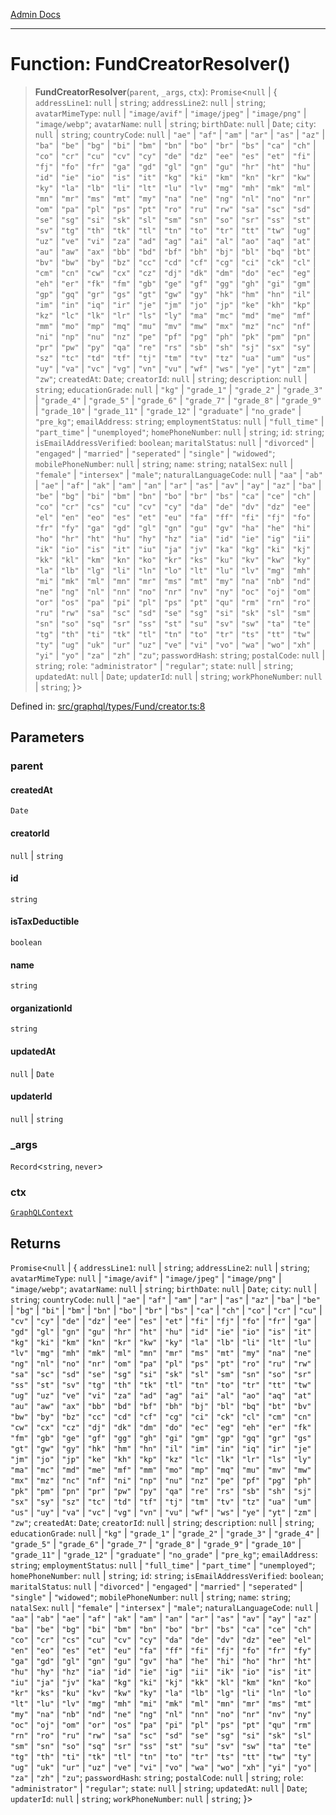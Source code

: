 [Admin Docs](/)

***

# Function: FundCreatorResolver()

> **FundCreatorResolver**(`parent`, `_args`, `ctx`): `Promise`\<`null` \| \{ `addressLine1`: `null` \| `string`; `addressLine2`: `null` \| `string`; `avatarMimeType`: `null` \| `"image/avif"` \| `"image/jpeg"` \| `"image/png"` \| `"image/webp"`; `avatarName`: `null` \| `string`; `birthDate`: `null` \| `Date`; `city`: `null` \| `string`; `countryCode`: `null` \| `"ae"` \| `"af"` \| `"am"` \| `"ar"` \| `"as"` \| `"az"` \| `"ba"` \| `"be"` \| `"bg"` \| `"bi"` \| `"bm"` \| `"bn"` \| `"bo"` \| `"br"` \| `"bs"` \| `"ca"` \| `"ch"` \| `"co"` \| `"cr"` \| `"cu"` \| `"cv"` \| `"cy"` \| `"de"` \| `"dz"` \| `"ee"` \| `"es"` \| `"et"` \| `"fi"` \| `"fj"` \| `"fo"` \| `"fr"` \| `"ga"` \| `"gd"` \| `"gl"` \| `"gn"` \| `"gu"` \| `"hr"` \| `"ht"` \| `"hu"` \| `"id"` \| `"ie"` \| `"io"` \| `"is"` \| `"it"` \| `"kg"` \| `"ki"` \| `"km"` \| `"kn"` \| `"kr"` \| `"kw"` \| `"ky"` \| `"la"` \| `"lb"` \| `"li"` \| `"lt"` \| `"lu"` \| `"lv"` \| `"mg"` \| `"mh"` \| `"mk"` \| `"ml"` \| `"mn"` \| `"mr"` \| `"ms"` \| `"mt"` \| `"my"` \| `"na"` \| `"ne"` \| `"ng"` \| `"nl"` \| `"no"` \| `"nr"` \| `"om"` \| `"pa"` \| `"pl"` \| `"ps"` \| `"pt"` \| `"ro"` \| `"ru"` \| `"rw"` \| `"sa"` \| `"sc"` \| `"sd"` \| `"se"` \| `"sg"` \| `"si"` \| `"sk"` \| `"sl"` \| `"sm"` \| `"sn"` \| `"so"` \| `"sr"` \| `"ss"` \| `"st"` \| `"sv"` \| `"tg"` \| `"th"` \| `"tk"` \| `"tl"` \| `"tn"` \| `"to"` \| `"tr"` \| `"tt"` \| `"tw"` \| `"ug"` \| `"uz"` \| `"ve"` \| `"vi"` \| `"za"` \| `"ad"` \| `"ag"` \| `"ai"` \| `"al"` \| `"ao"` \| `"aq"` \| `"at"` \| `"au"` \| `"aw"` \| `"ax"` \| `"bb"` \| `"bd"` \| `"bf"` \| `"bh"` \| `"bj"` \| `"bl"` \| `"bq"` \| `"bt"` \| `"bv"` \| `"bw"` \| `"by"` \| `"bz"` \| `"cc"` \| `"cd"` \| `"cf"` \| `"cg"` \| `"ci"` \| `"ck"` \| `"cl"` \| `"cm"` \| `"cn"` \| `"cw"` \| `"cx"` \| `"cz"` \| `"dj"` \| `"dk"` \| `"dm"` \| `"do"` \| `"ec"` \| `"eg"` \| `"eh"` \| `"er"` \| `"fk"` \| `"fm"` \| `"gb"` \| `"ge"` \| `"gf"` \| `"gg"` \| `"gh"` \| `"gi"` \| `"gm"` \| `"gp"` \| `"gq"` \| `"gr"` \| `"gs"` \| `"gt"` \| `"gw"` \| `"gy"` \| `"hk"` \| `"hm"` \| `"hn"` \| `"il"` \| `"im"` \| `"in"` \| `"iq"` \| `"ir"` \| `"je"` \| `"jm"` \| `"jo"` \| `"jp"` \| `"ke"` \| `"kh"` \| `"kp"` \| `"kz"` \| `"lc"` \| `"lk"` \| `"lr"` \| `"ls"` \| `"ly"` \| `"ma"` \| `"mc"` \| `"md"` \| `"me"` \| `"mf"` \| `"mm"` \| `"mo"` \| `"mp"` \| `"mq"` \| `"mu"` \| `"mv"` \| `"mw"` \| `"mx"` \| `"mz"` \| `"nc"` \| `"nf"` \| `"ni"` \| `"np"` \| `"nu"` \| `"nz"` \| `"pe"` \| `"pf"` \| `"pg"` \| `"ph"` \| `"pk"` \| `"pm"` \| `"pn"` \| `"pr"` \| `"pw"` \| `"py"` \| `"qa"` \| `"re"` \| `"rs"` \| `"sb"` \| `"sh"` \| `"sj"` \| `"sx"` \| `"sy"` \| `"sz"` \| `"tc"` \| `"td"` \| `"tf"` \| `"tj"` \| `"tm"` \| `"tv"` \| `"tz"` \| `"ua"` \| `"um"` \| `"us"` \| `"uy"` \| `"va"` \| `"vc"` \| `"vg"` \| `"vn"` \| `"vu"` \| `"wf"` \| `"ws"` \| `"ye"` \| `"yt"` \| `"zm"` \| `"zw"`; `createdAt`: `Date`; `creatorId`: `null` \| `string`; `description`: `null` \| `string`; `educationGrade`: `null` \| `"kg"` \| `"grade_1"` \| `"grade_2"` \| `"grade_3"` \| `"grade_4"` \| `"grade_5"` \| `"grade_6"` \| `"grade_7"` \| `"grade_8"` \| `"grade_9"` \| `"grade_10"` \| `"grade_11"` \| `"grade_12"` \| `"graduate"` \| `"no_grade"` \| `"pre_kg"`; `emailAddress`: `string`; `employmentStatus`: `null` \| `"full_time"` \| `"part_time"` \| `"unemployed"`; `homePhoneNumber`: `null` \| `string`; `id`: `string`; `isEmailAddressVerified`: `boolean`; `maritalStatus`: `null` \| `"divorced"` \| `"engaged"` \| `"married"` \| `"seperated"` \| `"single"` \| `"widowed"`; `mobilePhoneNumber`: `null` \| `string`; `name`: `string`; `natalSex`: `null` \| `"female"` \| `"intersex"` \| `"male"`; `naturalLanguageCode`: `null` \| `"aa"` \| `"ab"` \| `"ae"` \| `"af"` \| `"ak"` \| `"am"` \| `"an"` \| `"ar"` \| `"as"` \| `"av"` \| `"ay"` \| `"az"` \| `"ba"` \| `"be"` \| `"bg"` \| `"bi"` \| `"bm"` \| `"bn"` \| `"bo"` \| `"br"` \| `"bs"` \| `"ca"` \| `"ce"` \| `"ch"` \| `"co"` \| `"cr"` \| `"cs"` \| `"cu"` \| `"cv"` \| `"cy"` \| `"da"` \| `"de"` \| `"dv"` \| `"dz"` \| `"ee"` \| `"el"` \| `"en"` \| `"eo"` \| `"es"` \| `"et"` \| `"eu"` \| `"fa"` \| `"ff"` \| `"fi"` \| `"fj"` \| `"fo"` \| `"fr"` \| `"fy"` \| `"ga"` \| `"gd"` \| `"gl"` \| `"gn"` \| `"gu"` \| `"gv"` \| `"ha"` \| `"he"` \| `"hi"` \| `"ho"` \| `"hr"` \| `"ht"` \| `"hu"` \| `"hy"` \| `"hz"` \| `"ia"` \| `"id"` \| `"ie"` \| `"ig"` \| `"ii"` \| `"ik"` \| `"io"` \| `"is"` \| `"it"` \| `"iu"` \| `"ja"` \| `"jv"` \| `"ka"` \| `"kg"` \| `"ki"` \| `"kj"` \| `"kk"` \| `"kl"` \| `"km"` \| `"kn"` \| `"ko"` \| `"kr"` \| `"ks"` \| `"ku"` \| `"kv"` \| `"kw"` \| `"ky"` \| `"la"` \| `"lb"` \| `"lg"` \| `"li"` \| `"ln"` \| `"lo"` \| `"lt"` \| `"lu"` \| `"lv"` \| `"mg"` \| `"mh"` \| `"mi"` \| `"mk"` \| `"ml"` \| `"mn"` \| `"mr"` \| `"ms"` \| `"mt"` \| `"my"` \| `"na"` \| `"nb"` \| `"nd"` \| `"ne"` \| `"ng"` \| `"nl"` \| `"nn"` \| `"no"` \| `"nr"` \| `"nv"` \| `"ny"` \| `"oc"` \| `"oj"` \| `"om"` \| `"or"` \| `"os"` \| `"pa"` \| `"pi"` \| `"pl"` \| `"ps"` \| `"pt"` \| `"qu"` \| `"rm"` \| `"rn"` \| `"ro"` \| `"ru"` \| `"rw"` \| `"sa"` \| `"sc"` \| `"sd"` \| `"se"` \| `"sg"` \| `"si"` \| `"sk"` \| `"sl"` \| `"sm"` \| `"sn"` \| `"so"` \| `"sq"` \| `"sr"` \| `"ss"` \| `"st"` \| `"su"` \| `"sv"` \| `"sw"` \| `"ta"` \| `"te"` \| `"tg"` \| `"th"` \| `"ti"` \| `"tk"` \| `"tl"` \| `"tn"` \| `"to"` \| `"tr"` \| `"ts"` \| `"tt"` \| `"tw"` \| `"ty"` \| `"ug"` \| `"uk"` \| `"ur"` \| `"uz"` \| `"ve"` \| `"vi"` \| `"vo"` \| `"wa"` \| `"wo"` \| `"xh"` \| `"yi"` \| `"yo"` \| `"za"` \| `"zh"` \| `"zu"`; `passwordHash`: `string`; `postalCode`: `null` \| `string`; `role`: `"administrator"` \| `"regular"`; `state`: `null` \| `string`; `updatedAt`: `null` \| `Date`; `updaterId`: `null` \| `string`; `workPhoneNumber`: `null` \| `string`; \}\>

Defined in: [src/graphql/types/Fund/creator.ts:8](https://github.com/Sourya07/talawa-api/blob/2dc82649c98e5346c00cdf926fe1d0bc13ec1544/src/graphql/types/Fund/creator.ts#L8)

## Parameters

### parent

#### createdAt

`Date`

#### creatorId

`null` \| `string`

#### id

`string`

#### isTaxDeductible

`boolean`

#### name

`string`

#### organizationId

`string`

#### updatedAt

`null` \| `Date`

#### updaterId

`null` \| `string`

### \_args

`Record`\<`string`, `never`\>

### ctx

[`GraphQLContext`](../../../../context/type-aliases/GraphQLContext.md)

## Returns

`Promise`\<`null` \| \{ `addressLine1`: `null` \| `string`; `addressLine2`: `null` \| `string`; `avatarMimeType`: `null` \| `"image/avif"` \| `"image/jpeg"` \| `"image/png"` \| `"image/webp"`; `avatarName`: `null` \| `string`; `birthDate`: `null` \| `Date`; `city`: `null` \| `string`; `countryCode`: `null` \| `"ae"` \| `"af"` \| `"am"` \| `"ar"` \| `"as"` \| `"az"` \| `"ba"` \| `"be"` \| `"bg"` \| `"bi"` \| `"bm"` \| `"bn"` \| `"bo"` \| `"br"` \| `"bs"` \| `"ca"` \| `"ch"` \| `"co"` \| `"cr"` \| `"cu"` \| `"cv"` \| `"cy"` \| `"de"` \| `"dz"` \| `"ee"` \| `"es"` \| `"et"` \| `"fi"` \| `"fj"` \| `"fo"` \| `"fr"` \| `"ga"` \| `"gd"` \| `"gl"` \| `"gn"` \| `"gu"` \| `"hr"` \| `"ht"` \| `"hu"` \| `"id"` \| `"ie"` \| `"io"` \| `"is"` \| `"it"` \| `"kg"` \| `"ki"` \| `"km"` \| `"kn"` \| `"kr"` \| `"kw"` \| `"ky"` \| `"la"` \| `"lb"` \| `"li"` \| `"lt"` \| `"lu"` \| `"lv"` \| `"mg"` \| `"mh"` \| `"mk"` \| `"ml"` \| `"mn"` \| `"mr"` \| `"ms"` \| `"mt"` \| `"my"` \| `"na"` \| `"ne"` \| `"ng"` \| `"nl"` \| `"no"` \| `"nr"` \| `"om"` \| `"pa"` \| `"pl"` \| `"ps"` \| `"pt"` \| `"ro"` \| `"ru"` \| `"rw"` \| `"sa"` \| `"sc"` \| `"sd"` \| `"se"` \| `"sg"` \| `"si"` \| `"sk"` \| `"sl"` \| `"sm"` \| `"sn"` \| `"so"` \| `"sr"` \| `"ss"` \| `"st"` \| `"sv"` \| `"tg"` \| `"th"` \| `"tk"` \| `"tl"` \| `"tn"` \| `"to"` \| `"tr"` \| `"tt"` \| `"tw"` \| `"ug"` \| `"uz"` \| `"ve"` \| `"vi"` \| `"za"` \| `"ad"` \| `"ag"` \| `"ai"` \| `"al"` \| `"ao"` \| `"aq"` \| `"at"` \| `"au"` \| `"aw"` \| `"ax"` \| `"bb"` \| `"bd"` \| `"bf"` \| `"bh"` \| `"bj"` \| `"bl"` \| `"bq"` \| `"bt"` \| `"bv"` \| `"bw"` \| `"by"` \| `"bz"` \| `"cc"` \| `"cd"` \| `"cf"` \| `"cg"` \| `"ci"` \| `"ck"` \| `"cl"` \| `"cm"` \| `"cn"` \| `"cw"` \| `"cx"` \| `"cz"` \| `"dj"` \| `"dk"` \| `"dm"` \| `"do"` \| `"ec"` \| `"eg"` \| `"eh"` \| `"er"` \| `"fk"` \| `"fm"` \| `"gb"` \| `"ge"` \| `"gf"` \| `"gg"` \| `"gh"` \| `"gi"` \| `"gm"` \| `"gp"` \| `"gq"` \| `"gr"` \| `"gs"` \| `"gt"` \| `"gw"` \| `"gy"` \| `"hk"` \| `"hm"` \| `"hn"` \| `"il"` \| `"im"` \| `"in"` \| `"iq"` \| `"ir"` \| `"je"` \| `"jm"` \| `"jo"` \| `"jp"` \| `"ke"` \| `"kh"` \| `"kp"` \| `"kz"` \| `"lc"` \| `"lk"` \| `"lr"` \| `"ls"` \| `"ly"` \| `"ma"` \| `"mc"` \| `"md"` \| `"me"` \| `"mf"` \| `"mm"` \| `"mo"` \| `"mp"` \| `"mq"` \| `"mu"` \| `"mv"` \| `"mw"` \| `"mx"` \| `"mz"` \| `"nc"` \| `"nf"` \| `"ni"` \| `"np"` \| `"nu"` \| `"nz"` \| `"pe"` \| `"pf"` \| `"pg"` \| `"ph"` \| `"pk"` \| `"pm"` \| `"pn"` \| `"pr"` \| `"pw"` \| `"py"` \| `"qa"` \| `"re"` \| `"rs"` \| `"sb"` \| `"sh"` \| `"sj"` \| `"sx"` \| `"sy"` \| `"sz"` \| `"tc"` \| `"td"` \| `"tf"` \| `"tj"` \| `"tm"` \| `"tv"` \| `"tz"` \| `"ua"` \| `"um"` \| `"us"` \| `"uy"` \| `"va"` \| `"vc"` \| `"vg"` \| `"vn"` \| `"vu"` \| `"wf"` \| `"ws"` \| `"ye"` \| `"yt"` \| `"zm"` \| `"zw"`; `createdAt`: `Date`; `creatorId`: `null` \| `string`; `description`: `null` \| `string`; `educationGrade`: `null` \| `"kg"` \| `"grade_1"` \| `"grade_2"` \| `"grade_3"` \| `"grade_4"` \| `"grade_5"` \| `"grade_6"` \| `"grade_7"` \| `"grade_8"` \| `"grade_9"` \| `"grade_10"` \| `"grade_11"` \| `"grade_12"` \| `"graduate"` \| `"no_grade"` \| `"pre_kg"`; `emailAddress`: `string`; `employmentStatus`: `null` \| `"full_time"` \| `"part_time"` \| `"unemployed"`; `homePhoneNumber`: `null` \| `string`; `id`: `string`; `isEmailAddressVerified`: `boolean`; `maritalStatus`: `null` \| `"divorced"` \| `"engaged"` \| `"married"` \| `"seperated"` \| `"single"` \| `"widowed"`; `mobilePhoneNumber`: `null` \| `string`; `name`: `string`; `natalSex`: `null` \| `"female"` \| `"intersex"` \| `"male"`; `naturalLanguageCode`: `null` \| `"aa"` \| `"ab"` \| `"ae"` \| `"af"` \| `"ak"` \| `"am"` \| `"an"` \| `"ar"` \| `"as"` \| `"av"` \| `"ay"` \| `"az"` \| `"ba"` \| `"be"` \| `"bg"` \| `"bi"` \| `"bm"` \| `"bn"` \| `"bo"` \| `"br"` \| `"bs"` \| `"ca"` \| `"ce"` \| `"ch"` \| `"co"` \| `"cr"` \| `"cs"` \| `"cu"` \| `"cv"` \| `"cy"` \| `"da"` \| `"de"` \| `"dv"` \| `"dz"` \| `"ee"` \| `"el"` \| `"en"` \| `"eo"` \| `"es"` \| `"et"` \| `"eu"` \| `"fa"` \| `"ff"` \| `"fi"` \| `"fj"` \| `"fo"` \| `"fr"` \| `"fy"` \| `"ga"` \| `"gd"` \| `"gl"` \| `"gn"` \| `"gu"` \| `"gv"` \| `"ha"` \| `"he"` \| `"hi"` \| `"ho"` \| `"hr"` \| `"ht"` \| `"hu"` \| `"hy"` \| `"hz"` \| `"ia"` \| `"id"` \| `"ie"` \| `"ig"` \| `"ii"` \| `"ik"` \| `"io"` \| `"is"` \| `"it"` \| `"iu"` \| `"ja"` \| `"jv"` \| `"ka"` \| `"kg"` \| `"ki"` \| `"kj"` \| `"kk"` \| `"kl"` \| `"km"` \| `"kn"` \| `"ko"` \| `"kr"` \| `"ks"` \| `"ku"` \| `"kv"` \| `"kw"` \| `"ky"` \| `"la"` \| `"lb"` \| `"lg"` \| `"li"` \| `"ln"` \| `"lo"` \| `"lt"` \| `"lu"` \| `"lv"` \| `"mg"` \| `"mh"` \| `"mi"` \| `"mk"` \| `"ml"` \| `"mn"` \| `"mr"` \| `"ms"` \| `"mt"` \| `"my"` \| `"na"` \| `"nb"` \| `"nd"` \| `"ne"` \| `"ng"` \| `"nl"` \| `"nn"` \| `"no"` \| `"nr"` \| `"nv"` \| `"ny"` \| `"oc"` \| `"oj"` \| `"om"` \| `"or"` \| `"os"` \| `"pa"` \| `"pi"` \| `"pl"` \| `"ps"` \| `"pt"` \| `"qu"` \| `"rm"` \| `"rn"` \| `"ro"` \| `"ru"` \| `"rw"` \| `"sa"` \| `"sc"` \| `"sd"` \| `"se"` \| `"sg"` \| `"si"` \| `"sk"` \| `"sl"` \| `"sm"` \| `"sn"` \| `"so"` \| `"sq"` \| `"sr"` \| `"ss"` \| `"st"` \| `"su"` \| `"sv"` \| `"sw"` \| `"ta"` \| `"te"` \| `"tg"` \| `"th"` \| `"ti"` \| `"tk"` \| `"tl"` \| `"tn"` \| `"to"` \| `"tr"` \| `"ts"` \| `"tt"` \| `"tw"` \| `"ty"` \| `"ug"` \| `"uk"` \| `"ur"` \| `"uz"` \| `"ve"` \| `"vi"` \| `"vo"` \| `"wa"` \| `"wo"` \| `"xh"` \| `"yi"` \| `"yo"` \| `"za"` \| `"zh"` \| `"zu"`; `passwordHash`: `string`; `postalCode`: `null` \| `string`; `role`: `"administrator"` \| `"regular"`; `state`: `null` \| `string`; `updatedAt`: `null` \| `Date`; `updaterId`: `null` \| `string`; `workPhoneNumber`: `null` \| `string`; \}\>
